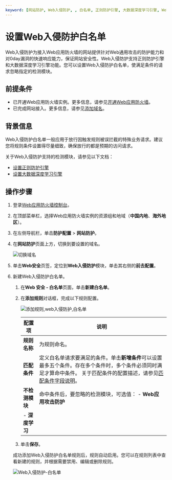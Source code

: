 ```yaml
---
keyword: [网站防护, Web入侵防护, , 白名单, 正则防护引擎, 大数据深度学习引擎, Web应用, 防护, 安全性]
---
```


# 设置Web入侵防护白名单

Web入侵防护为接入Web应用防火墙的网站提供针对Web通用攻击的防护能力和对0day漏洞的快速响应能力，保证网站安全性。Web入侵防护支持正则防护引擎和大数据深度学习引擎功能。您可以设置Web入侵防护白名单，使满足条件的请求忽略指定的检测模块。

## 前提条件

-   已开通Web应用防火墙实例。更多信息，请参见[开通Web应用防火墙](/cn.zh-CN/产品定价/开通WAF/开通Web应用防火墙.md)。
-   已完成网站接入。更多信息，请参见[添加域名](/cn.zh-CN/接入WAF/CNAME接入/添加域名.md)。

## 背景信息

Web入侵防护白名单一般应用于放行因触发规则被误拦截的特殊业务请求。建议您将规则条件设置得尽量细致，确保放行的都是预期的访问请求。

关于Web入侵防护支持的检测模块，请参见以下文档：

-   [设置正则防护引擎](/cn.zh-CN/网站防护配置/Web安全/设置正则防护引擎.md)
-   [设置大数据深度学习引擎](/cn.zh-CN/网站防护配置/Web安全/设置大数据深度学习引擎.md)

## 操作步骤

1.  登录[Web应用防火墙控制台](https://yundun.console.aliyun.com/?p=waf)。

2.  在顶部菜单栏，选择Web应用防火墙实例的资源组和地域（**中国内地**、**海外地区**）。

3.  在左侧导航栏，单击**防护配置** \> **网站防护**。

4.  在**网站防护**页面上方，切换到要设置的域名。

    ![切换域名](https://static-aliyun-doc.oss-cn-hangzhou.aliyuncs.com/assets/img/zh-CN/1924559951/p77231.png)

5.  单击**Web安全**页签，定位到**Web入侵防护**模块，单击其右侧的**前去配置**。

6.  新建Web入侵防护白名单。

    1.  在**Web 安全 - 白名单**页面，单击**新建白名单**。

    2.  在**添加规则**对话框，完成以下规则配置。

        ![添加规则,web入侵防护,白名单](https://static-aliyun-doc.oss-cn-hangzhou.aliyuncs.com/assets/img/zh-CN/9095359951/p74254.png)

        |配置项|说明|
        |---|--|
        |**规则名称**|为规则命名。|
        |**匹配条件**|定义白名单请求要满足的条件。单击**新增条件**可以设置最多五个条件。存在多个条件时，多个条件必须同时满足才算命中条件。 关于匹配条件的配置描述，请参见[匹配条件字段说明](/cn.zh-CN/网站防护配置/匹配条件字段说明.md)。 |
        |**不检测模块**|命中条件后，要忽略的检测模块，可选值：         -   **Web应用攻击防护**
        -   **深度学习** |

    3.  单击**保存**。

    成功添加Web入侵防护白名单规则后，规则自动启用。您可以在规则列表中查看新建的规则，并根据需要禁用、编辑或删除规则。

    ![Web入侵防护-白名单](https://static-aliyun-doc.oss-cn-hangzhou.aliyuncs.com/assets/img/zh-CN/9095359951/p96139.png)


